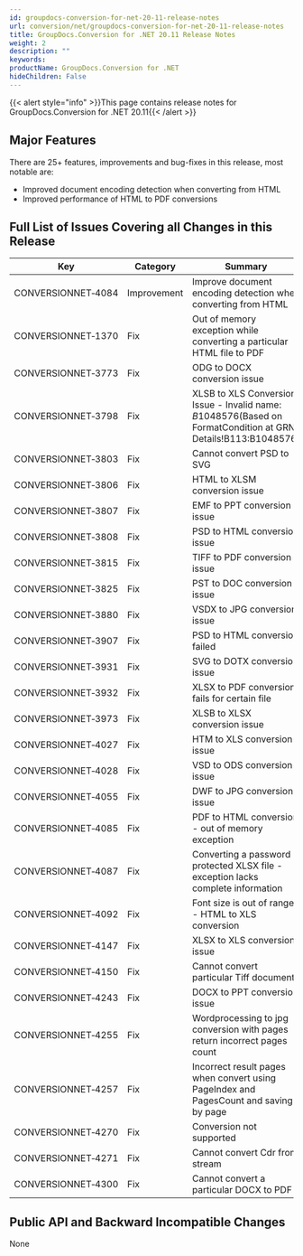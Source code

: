 ```yaml
---
id: groupdocs-conversion-for-net-20-11-release-notes
url: conversion/net/groupdocs-conversion-for-net-20-11-release-notes
title: GroupDocs.Conversion for .NET 20.11 Release Notes
weight: 2
description: ""
keywords: 
productName: GroupDocs.Conversion for .NET
hideChildren: False
---
```

{{< alert style="info" >}}This page contains release notes for GroupDocs.Conversion for .NET 20.11{{< /alert >}}

## Major Features

There are 25+ features, improvements and bug-fixes in this release, most notable are:

*   Improved document encoding detection when converting from HTML
*   Improved performance of HTML to PDF conversions

## Full List of Issues Covering all Changes in this Release


| Key | Category | Summary |
| --- | --- | --- |
| CONVERSIONNET&#8209;4084 | Improvement | Improve document encoding detection when converting from HTML |
| CONVERSIONNET&#8209;1370 | Fix | Out of memory exception while converting a particular HTML file to PDF |
| CONVERSIONNET&#8209;3773 | Fix | ODG to DOCX conversion issue |
| CONVERSIONNET&#8209;3798 | Fix | XLSB to XLS Conversion Issue - Invalid name: $B$1048576(Based on FormatCondition at GRN Details!B113:B1048576) |
| CONVERSIONNET&#8209;3803 | Fix | Cannot convert PSD to SVG |
| CONVERSIONNET&#8209;3806 | Fix | HTML to XLSM conversion issue |
| CONVERSIONNET&#8209;3807 | Fix | EMF to PPT conversion issue |
| CONVERSIONNET&#8209;3808 | Fix | PSD to HTML conversion issue |
| CONVERSIONNET&#8209;3815 | Fix | TIFF to PDF conversion issue |
| CONVERSIONNET&#8209;3825 | Fix | PST to DOC conversion issue |
| CONVERSIONNET&#8209;3880 | Fix | VSDX to JPG conversion issue |
| CONVERSIONNET&#8209;3907 | Fix | PSD to HTML conversion failed |
| CONVERSIONNET&#8209;3931 | Fix | SVG to DOTX conversion issue |
| CONVERSIONNET&#8209;3932 | Fix | XLSX to PDF conversion fails for certain file |
| CONVERSIONNET&#8209;3973 | Fix | XLSB to XLSX conversion issue |
| CONVERSIONNET&#8209;4027 | Fix | HTM to XLS conversion issue |
| CONVERSIONNET&#8209;4028 | Fix | VSD to ODS conversion issue |
| CONVERSIONNET&#8209;4055 | Fix | DWF to JPG conversion issue |
| CONVERSIONNET&#8209;4085 | Fix | PDF to HTML conversion - out of memory exception |
| CONVERSIONNET&#8209;4087 | Fix | Converting a password protected XLSX file - exception lacks complete information |
| CONVERSIONNET&#8209;4092 | Fix | Font size is out of range - HTML to XLS conversion |
| CONVERSIONNET&#8209;4147 | Fix | XLSX to XLS conversion issue |
| CONVERSIONNET&#8209;4150 | Fix | Cannot convert particular Tiff document |
| CONVERSIONNET&#8209;4243 | Fix | DOCX to PPT conversion issue |
| CONVERSIONNET&#8209;4255 | Fix | Wordprocessing to jpg conversion with pages return incorrect pages count |
| CONVERSIONNET&#8209;4257 | Fix | Incorrect result pages when convert using PageIndex and PagesCount and saving by page |
| CONVERSIONNET&#8209;4270 | Fix | Conversion not supported |
| CONVERSIONNET&#8209;4271 | Fix | Cannot convert Cdr from stream |
| CONVERSIONNET&#8209;4300 | Fix | Cannot convert a particular DOCX to PDF |



## Public API and Backward Incompatible Changes

None

